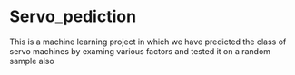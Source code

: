 # Servo_pediction
This is a machine learning project in which we have predicted the class of servo machines by examing various factors and tested it on a random sample also
